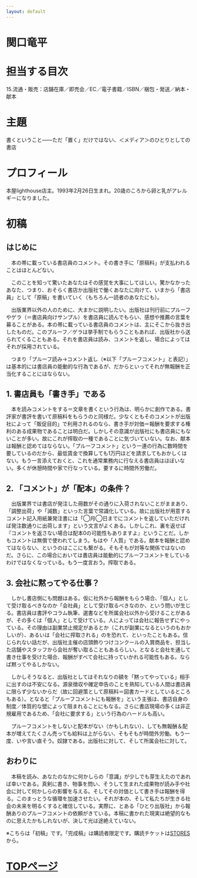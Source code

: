 ```yaml
---
layout: default
---
```


# 関口竜平

# 担当する目次
15.流通・販売：店舗在庫／即売会／EC／電子書籍／ISBN／梱包・発送／納本・献本

# 主題
書くということ——ただ「置く」だけではない、＜メディア＞のひとりとしての書店

# プロフィール
本屋lighthouse店主。1993年2月26日生まれ。20歳のころから卵と乳がアレルギーになりました。

# 初稿
## はじめに

　本の帯に載っている書店員のコメント。その書き手に「原稿料」が支払われることはほとんどない。

　このことを知って驚いたあなたはその感覚を大事にしてほしい。驚かなかったあなた、つまり、おそらく書店か出版社で働くあなたに向けて、いまから「書店員」として「原稿」を書いていく（もちろん一読者のあなたにも）。

　出版業界以外の人のために、大まかに説明したい。出版社は刊行前にプルーフやゲラ（＝書店員向けサンプル）を書店員に読んでもらい、感想や推薦の言葉を募ることがある。本の帯に載っている書店員のコメントは、主にそこから抜き出したものだ。このプルーフ／ゲラは挙手制でもらうこともあれば、出版社から送られてくることもある。それを書店員は読み、コメントを返し、場合によってはそれが採用されている。
 
　つまり「プルーフ読み→コメント返し（※以下「プルーフコメント」と表記）」は基本的には書店員の能動的な行為であるが、だからといってそれが無報酬を正当化することにはならない。


## 1. 書店員も「書き手」である
　本を読みコメントをする＝文章を書くという行為は、明らかに創作である。書評家が書評を書いて原稿料をもらうのと同様だ。少なくともそのコメントが出版社によって「販促目的」で利用されるのなら、書き手が対価＝報酬を要求する権利のある成果物であることは明白だ。しかしその意識が出版社にも書店員にもないことが多い。故にこれが搾取の一種であることに気づいていない。なお、献本は報酬と認めてはならない。「プルーフコメント」という一連の行為に数時間を要しているのだから、最低賃金で換算しても1万円ほどを請求してもおかしくはない。もう一言添えておくと、これを通常業務内に行なえる書店員はほぼいない。多くが休憩時間や家で行なっている。要するに時間外労働だ。

## 2. 「コメント」が「配本」の条件？
　出版業界では書店が発注した冊数がその通りに入荷されないことがままあり、「調整出荷」や「減数」といった言葉で常識化している。故に出版社が用意するコメント記入用紙兼発注書には「◯月◯日までにコメントを返していただければ発注数通りに出荷します」という文言がよくある。しかしこれ、裏を返せば『コメントを返さない場合は配本0の可能性もありますよ』ということだ。しかもコメントは無償で使われてしまう。もはや「人質」である。献本を報酬と認めてはならない、というのはここにも繋がる。そもそもが対等な関係ではないのだ。さらに、この場合においては書店員は能動的にプルーフコメントをしているわけではなくなっている。もう一度言おう。搾取である。

## 3. 会社に黙ってやる仕事？
　しかし書店側にも問題はある。仮に社外から報酬をもらう場合、「個人」として受け取るべきなのか「会社員」として受け取るべきなのか、という問いが生じる。書店員は書評やコラム執筆、選書などを所属会社以外から受けることがあるが、その多くは「個人」として受けている。人によっては会社に報告せずにやっている。その理由は副業禁止規定があるとか（これが副業になるというのもおかしいが）、あるいは「会社に搾取される」のを恐れて、といったこともある。信じられない話だが、出版社主催の店頭飾りつけコンクールの入賞商品を、担当した店舗やスタッフから会社が奪い取ることもあるらしい。となると会社を通して書き仕事を受けた場合、報酬がすべて会社に持っていかれる可能性もある。ならば黙ってやるしかない。

　しかしそうなると、出版社としてはそれなりの額を「黙ってやっている」相手に出すのは不安になる。源泉徴収や確定申告のことを熟知している人間は書店員に限らず少ないからだ（故に回避策として原稿料＝図書カードとしているところもある）。となると「プルーフコメントにも報酬を」という主張は、書店自身の制度／体質的な壁によって阻まれることにもなる。さらに書店現場の多くは非正規雇用であるため、「会社に要求する」という行為のハードルも高い。
 
　プルーフコメントをしないと配本がない（かもしれない）、しても無報酬＆配本が増えてたくさん売っても給料は上がらない、そもそもが時間外労働。もう一度、いや言い直そう。奴隷である。出版社に対して、そして所属会社に対して。

## おわりに
　本稿を読み、あなたのなかに何かしらの「意識」が少しでも芽生えたのであれば幸いである。真剣に書き、物事を問い、そうして生まれた成果物が読み手や社会に対して何かしらの影響を与える。そしてその対価として書き手は報酬を得る。このまっとうな循環を加速させたい。それが本の、そして私たちが生きる社会の未来を明るくすると確信している。実際に、とある「ひとり出版社」から報酬ありのプルーフコメントの依頼がきている。本稿に書かれた現実は絶望的なものに思えたかもしれないが、決して光は途絶えていない。
 
※こちらは「初稿」です。「完成稿」は購読者限定です。購読チケットは[STORES](https://authors-note.stores.jp/)から。

# [TOPページ](./index.md)
